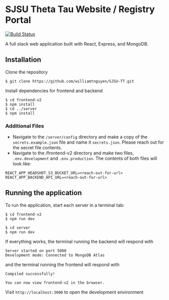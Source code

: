 # SJSU Theta Tau Website / Registry Portal

[![Build Status](https://travis-ci.org/williamtnguyen/SJSU-TT.svg?branch=master)](https://travis-ci.com/williamtnguyen/SJSU-TT)

A full stack web application built with React, Express, and MongoDB.

## Installation

Clone the repository

```
$ git clone https://github.com/williamtnguyen/SJSU-TT.git
```

Install dependencies for frontend and backend

```
$ cd frontend-v2
$ npm install
$ cd ../server
$ npm install
```

### Additional Files

- Navigate to the `/server/config` directory and make a copy of the `secrets.example.json` file and name it `secrets.json`. Please reach out for the secret file contents.
- Navigate to the /frontend-v2 directory and make two files, `.env.development` and `.env.production`. The contents of both files will look like:
```
REACT_APP_HEADSHOT_S3_BUCKET_URL=<reach-out-for-url>
REACT_APP_BACKEND_API_URL=<reach-out-for-url>
```

## Running the application

To run the application, start each server in a terminal tab:

```
$ cd frontend-v2
$ npm run dev
```

```
$ cd server
$ npm run dev
```

If everything works, the terminal running the backend will respond with

```
Server started on port 5000
Development mode: Connected to MongoDB Atlas
```

and the terminal running the frontend will respond with

```
Compiled successfully!

You can now view frontend-v2 in the browser.
```

Visit `http://localhost:3000` to open the development environment
